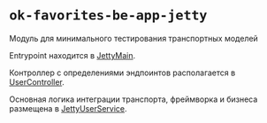 # `ok-favorites-be-app-jetty`

Модуль для минимального тестирования транспортных моделей

Entrypoint находится в [JettyMain](src/main/kotlin/ru/otus/otuskotlin/favorites/backend/app/jetty/JettyMain.kt).

Контроллер с определениями эндпоинтов располагается в [UserController](src/main/kotlin/ru/otus/otuskotlin/user/backend/app/jetty/UserController.kt).

Основная логика интеграции транспорта, фреймворка и бизнеса размещена в [JettyUserService](src/main/kotlin/ru/otus/otuskotlin/user/backend/app/jetty/JettyUserService.kt).
